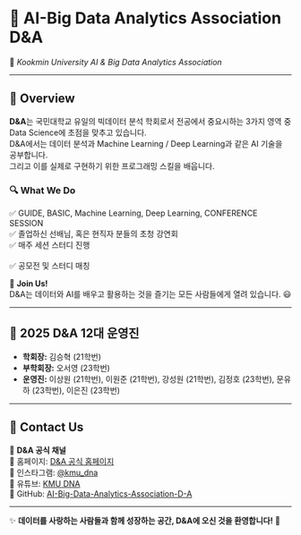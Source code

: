 # 🧬 AI-Big Data Analytics Association **D&A**  
🚀 *Kookmin University AI & Big Data Analytics Association*  

---

## 📌 Overview  
**D&A**는 국민대학교 유일의 빅데이터 분석 학회로서 전공에서 중요시하는 3가지 영역 중 Data Science에 초점을 맞추고 있습니다. <br>
D&A에서는 데이터 분석과 Machine Learning / Deep Learning과 같은 AI 기술을 공부합니다. <br>
그리고 이를 실제로 구현하기 위한 프로그래밍 스킬을 배웁니다. <br>

### 🔍 What We Do  
✅ GUIDE, BASIC, Machine Learning, Deep Learning, CONFERENCE SESSION <br>
✅ 졸업하신 선배님, 혹은 현직자 분들의 초청 강연회 <br>
✅ 매주 세션 스터디 진행 <br>  
✅ 공모전 및 스터디 매칭 

📢 **Join Us!**  
D&A는 데이터와 AI를 배우고 활용하는 것을 즐기는 모든 사람들에게 열려 있습니다. 😃  

---

## 👥 2025 D&A 12대 운영진 
- **학회장:** 김승혁 (21학번)  
- **부학회장:** 오서영 (23학번) 
- **운영진:** 이상원 (21학번), 이원준 (21학번), 강성원 (21학번), 김정호 (23학번), 문유하 (23학번), 이은진 (23학번) 

---

## 🤝 Contact Us  
💬 **D&A 공식 채널**  
📌 홈페이지: [D&A 공식 홈페이지](https://cms.kookmin.ac.kr/dna/index.do)  
📌 인스타그램: [@kmu_dna](https://www.instagram.com/kmu_dna/)  
📌 유튜브: [KMU DNA](https://www.youtube.com/channel/UCQ7D2s-rUVBHpDDRzSkkgxg)  
📌 GitHub: [AI-Big-Data-Analytics-Association-D-A](https://github.com/AI-Big-Data-Analytics-Association-D-A)    

---

✨ **데이터를 사랑하는 사람들과 함께 성장하는 공간, D&A에 오신 것을 환영합니다!** 🚀
